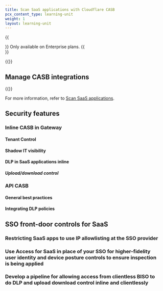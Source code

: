 ```yaml
---
title: Scan SaaS applications with Cloudflare CASB
pcx_content_type: learning-unit
weight: 1
layout: learning-unit
---
```


{{<Aside type="note">}}
Only available on Enterprise plans.
{{</Aside>}}

{{<glossary-definition term_id="Cloudflare CASB">}}

## Manage CASB integrations

{{<render file="casb/_manage-integrations.md" productFolder="cloudflare-one">}}

For more information, refer to [Scan SaaS applications](/cloudflare-one/applications/scan-apps/).

## Security features

### Inline CASB in Gateway

#### Tenant Control

#### Shadow IT visibility

#### DLP in SaaS applications inline

##### Upload/download control

### API CASB

#### General best practices

#### Integrating DLP policies

## SSO front-door controls for SaaS

### Restricting SaaS apps to use IP allowlisting at the SSO provider

### Use Access for SaaS in place of your SSO for higher-fidelity user identity and device posture controls to ensure inspection is being applied

### Develop a pipeline for allowing access from clientless BISO to do DLP and upload download control inline and clientlessly
